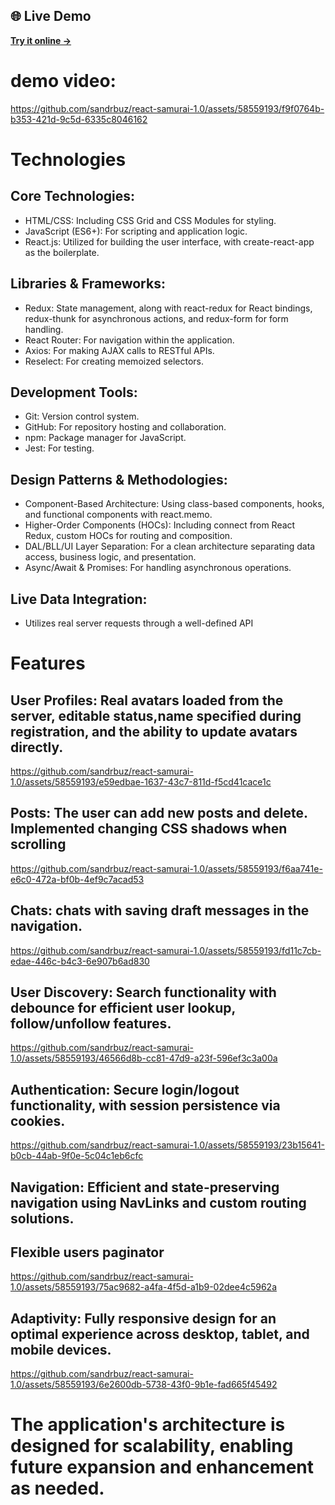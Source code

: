 ## 🌐 Live Demo

**[Try it online →](https://book-topia.netlify.app/)**

# demo video:

https://github.com/sandrbuz/react-samurai-1.0/assets/58559193/f9f0764b-b353-421d-9c5d-6335c8046162

# Technologies

## Core Technologies:
- HTML/CSS: Including CSS Grid and CSS Modules for styling.
- JavaScript (ES6+): For scripting and application logic.
- React.js: Utilized for building the user interface, with create-react-app as the boilerplate.
## Libraries & Frameworks:
- Redux: State management, along with react-redux for React bindings, redux-thunk for asynchronous actions, and redux-form for form handling.
- React Router: For navigation within the application.
- Axios: For making AJAX calls to RESTful APIs.
- Reselect: For creating memoized selectors.
## Development Tools:
- Git: Version control system.
- GitHub: For repository hosting and collaboration.
- npm: Package manager for JavaScript.
- Jest: For testing.
## Design Patterns & Methodologies:
- Component-Based Architecture: Using class-based components, hooks, and functional components with react.memo.
- Higher-Order Components (HOCs): Including connect from React Redux, custom HOCs for routing and composition.
- DAL/BLL/UI Layer Separation: For a clean architecture separating data access, business logic, and presentation.
- Async/Await & Promises: For handling asynchronous operations.
## Live Data Integration: 
- Utilizes real server requests through a well-defined API

# Features
## User Profiles: Real avatars loaded from the server, editable status,name specified during registration, and the ability to update avatars directly.


https://github.com/sandrbuz/react-samurai-1.0/assets/58559193/e59edbae-1637-43c7-811d-f5cd41cace1c


## Posts: The user can add new posts and delete. Implemented changing CSS shadows when scrolling


https://github.com/sandrbuz/react-samurai-1.0/assets/58559193/f6aa741e-e6c0-472a-bf0b-4ef9c7acad53


## Chats: chats with saving draft messages in the navigation.


https://github.com/sandrbuz/react-samurai-1.0/assets/58559193/fd11c7cb-edae-446c-b4c3-6e907b6ad830


## User Discovery: Search functionality with debounce for efficient user lookup, follow/unfollow features.


https://github.com/sandrbuz/react-samurai-1.0/assets/58559193/46566d8b-cc81-47d9-a23f-596ef3c3a00a


## Authentication: Secure login/logout functionality, with session persistence via cookies.




https://github.com/sandrbuz/react-samurai-1.0/assets/58559193/23b15641-b0cb-44ab-9f0e-5c04c1eb6cfc




## Navigation: Efficient and state-preserving navigation using NavLinks and custom routing solutions.
## Flexible users paginator


https://github.com/sandrbuz/react-samurai-1.0/assets/58559193/75ac9682-a4fa-4f5d-a1b9-02dee4c5962a


## Adaptivity: Fully responsive design for an optimal experience across desktop, tablet, and mobile devices.



https://github.com/sandrbuz/react-samurai-1.0/assets/58559193/6e2600db-5738-43f0-9b1e-fad665f45492


# The application's architecture is designed for scalability, enabling future expansion and enhancement as needed.
